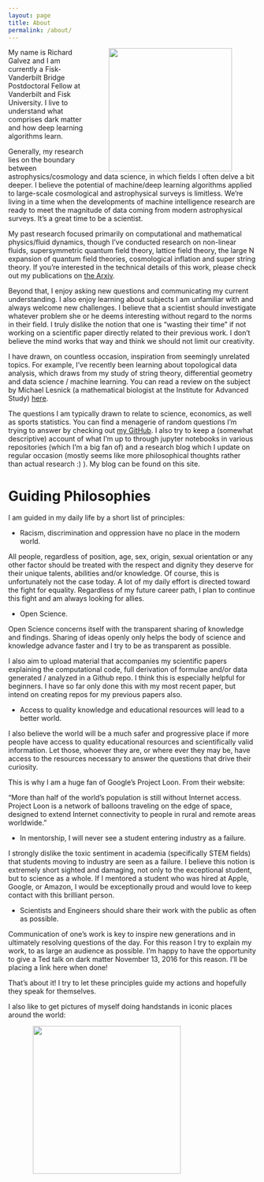 ```yaml
---
layout: page
title: About
permalink: /about/
---
```

<img align="right" hspace="50px" src="https://raw.githubusercontent.com/richardagalvez/richardagalvez.github.io/master/meeeee.jpg" style="width: 250px;"/>My name is Richard Galvez and I am currently a Fisk-Vanderbilt Bridge Postdoctoral Fellow at Vanderbilt and Fisk University. I live to understand what comprises dark matter and how deep learning algorithms learn.

Generally, my research lies on the boundary between astrophysics/cosmology and data science, in which fields I often delve a bit deeper. I believe the potential of machine/deep learning algorithms applied to large-scale cosmological and astrophysical surveys is limitless. We’re living in a  time when the developments of machine intelligence research are ready to meet the magnitude of data coming from modern astrophysical surveys. It’s a great time to be a scientist.


My past research focused primarily on computational and mathematical physics/fluid dynamics, though I’ve conducted research on non-linear fluids, supersymmetric quantum field theory, lattice field theory, the large N expansion of quantum field theories, cosmological inflation and super string theory.
If you’re interested in the technical details of this work, please check out my publications on [the Arxiv](http://inspirehep.net/search?ln=en&p=find+a+galvez%2C+richard&of=hb&action_search=Search&sf=earliestdate&so=d).


Beyond that, I enjoy asking new questions and communicating my current understanding. I also enjoy learning about subjects I am unfamiliar with and always welcome new challenges. I believe that a scientist should investigate whatever problem she or he deems interesting without regard to the norms in their field. I truly dislike the notion that one is “wasting their time” if not working on a scientific paper directly related to their previous work. I don’t believe the mind works that way and think we should not limit our creativity.

I have drawn, on countless occasion, inspiration from seemingly unrelated topics. For example, I’ve recently been learning about topological data analysis, which draws from my study of string theory, differential geometry and data science / machine learning. You can read a review on the subject by Michael Lesnick (a mathematical biologist at the Institute for Advanced Study) [here](https://www.ias.edu/ideas/2013/lesnick-topological-data-analysis).

The questions I am typically drawn to relate to science, economics, as well as sports statistics. You can find a menagerie of random questions I’m trying to answer by checking out [my GitHub](http://www.github.com/richardagalvez). I also try to keep a (somewhat descriptive) account of what I’m up to through jupyter notebooks in various repositories (which I’m a big fan of) and a research blog which I update on regular occasion (mostly seems like more philosophical thoughts rather than actual research :) ). My blog can be found on this site.


# Guiding Philosophies

I am guided in my daily life by a short list of principles:

- Racism, discrimination and oppression have no place in the modern world.

All people, regardless of position, age, sex, origin, sexual orientation or any other factor should be treated with the respect and dignity they deserve for their unique talents, abilities and/or knowledge.
Of course, this is unfortunately  not the case today. A lot of my daily effort  is directed toward the fight for equality. Regardless of my future career path, I plan to continue this fight and am always looking for allies.

- Open Science.

Open Science concerns itself with the transparent sharing of knowledge and findings. Sharing of ideas openly only helps the body of science and knowledge advance faster and I try to be as transparent as possible.

I also aim to upload material that accompanies my scientific papers explaining the computational code, full derivation of formulae and/or data generated / analyzed in a Github repo. I think this is especially helpful for beginners. I have so far only done this with my most recent paper, but intend on creating repos for my previous papers also.

- Access to quality knowledge and educational resources will lead to a better world.

I also believe the world will be a much safer and progressive place if more people have access to quality educational resources and scientifically valid information. Let those, whoever they are, or where ever they may be, have access to the resources necessary to answer the questions that drive their curiosity. 

This is why I am a huge fan of Google’s Project Loon. From their website:

“More than half of the world’s population is still without Internet access. Project Loon is a network of balloons traveling on the edge of space, designed to extend Internet connectivity to people in rural and remote areas worldwide.”

- In mentorship, I will never see a student entering industry as a failure.

I strongly dislike the toxic sentiment in academia (specifically STEM fields) that students moving to industry are seen as a failure. I believe this notion is extremely short sighted and damaging, not only to the exceptional student, but to science as a whole. If I mentored a student who was hired at Apple, Google, or Amazon, I would be exceptionally proud and would love to keep contact with this brilliant person.

- Scientists and Engineers should share their work with the public as often as possible.

Communication of one’s work is key to inspire new generations and in ultimately resolving questions of the day. For this reason I try to explain my work, to as large an audience as possible. I’m happy to have the opportunity to give a Ted talk on dark matter November 13, 2016 for this reason. I’ll be placing a link here when done!

That’s about it! I try to let these principles guide my actions and hopefully they speak for themselves.

I also like to get pictures of myself doing handstands in iconic places around the world:

<img align="center" hspace="50px" src="https://raw.githubusercontent.com/richardagalvez/richardagalvez.github.io/master/IMG_4510.JPG" style="width: 300px;"/>
